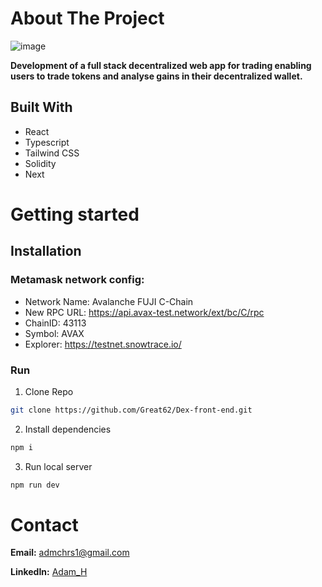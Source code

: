 # About The Project

![image](https://user-images.githubusercontent.com/38594331/171493718-4c181da1-df5f-4299-8995-5aa216ac6830.png)

**Development of a full stack decentralized web app for trading enabling users to trade tokens and analyse gains in their decentralized wallet.**

## Built With

* React
* Typescript
* Tailwind CSS
* Solidity
* Next

# Getting started

## Installation

### Metamask network config:
* Network Name: Avalanche FUJI C-Chain
* New RPC URL: https://api.avax-test.network/ext/bc/C/rpc
* ChainID: 43113
* Symbol: AVAX
* Explorer: https://testnet.snowtrace.io/

### Run

1. Clone Repo

```bash
git clone https://github.com/Great62/Dex-front-end.git
```

2. Install dependencies
```bash
npm i
```

3. Run local server
```bash
npm run dev
```


# Contact

**Email:** admchrs1@gmail.com

**LinkedIn:** [Adam_H](https://www.linkedin.com/in/adam-harries-39365822a/)
